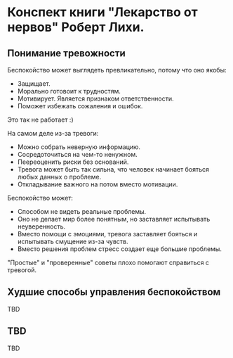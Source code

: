# Конспект книги "Лекарство от нервов" Роберт Лихи.

## Понимание тревожности

Беспокойство может выглядеть превликательно, потому что оно якобы:

*    Защищает.
*    Морально готовоит к трудностям.
*    Мотивирует. Является признаком ответственности.
*    Поможет избежать сожаления и ошибок.

Это так не работает :)

На самом деле из-за тревоги:

*    Можно собрать неверную информацию.
*    Сосредоточиться на чем-то ненужном.
*    Пеереоценить риски без оснований.
*    Тревога может быть так сильна, что человек начинает бояться любых данных о проблеме.
*    Откладывание важного на потом вместо мотивации.

Беспокойство может:

*    Способом не видеть реальные проблемы.
*    Оно не делает мир более понятным, но заставляет испытывать неуверенность.
*    Вместо помощи с эмоциями, тревога заставляет бояться и испытывать смущение из-за чувств.
*    Вместо решения проблем стресс создает еще большие проблемы.

"Простые" и "проверенные" советы плохо помогают справиться с тревогой.

## Худшие способы управления беспокойством

TBD

## TBD

TBD
